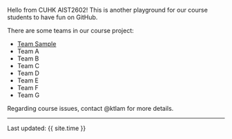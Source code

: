 Hello from CUHK AIST2602! This is another playground for our course students to have fun on GitHub.

There are some teams in our course project:

* [Team Sample](https://aist2602-2021.github.io/project-milestone3-sample/ 'Team Sample')
* Team A
* Team B
* Team C
* Team D
* Team E
* Team F
* Team G

Regarding course issues, contact @ktlam for more details.

---
Last updated: {{ site.time }}
